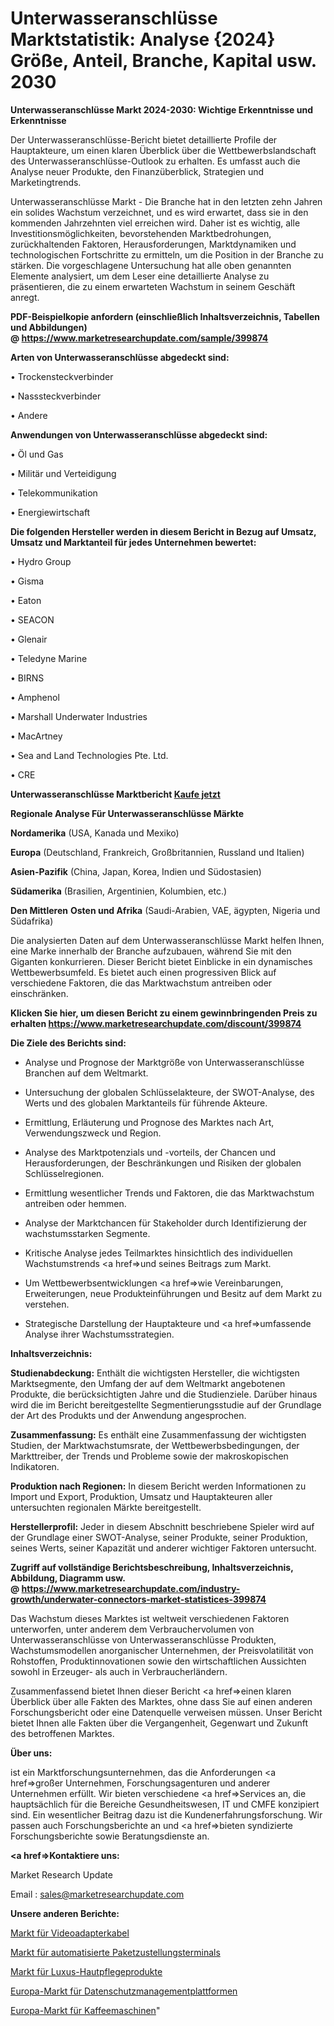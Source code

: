 # Unterwasseranschlüsse Marktstatistik: Analyse {2024} Größe, Anteil, Branche, Kapital usw. 2030

<strong>Unterwasseranschlüsse Markt 2024-2030: Wichtige Erkenntnisse und Erkenntnisse</strong>

Der Unterwasseranschlüsse-Bericht bietet detaillierte Profile der Hauptakteure, um einen klaren Überblick über die Wettbewerbslandschaft des Unterwasseranschlüsse-Outlook zu erhalten. Es umfasst auch die Analyse neuer Produkte, den Finanzüberblick, Strategien und Marketingtrends.

Unterwasseranschlüsse Markt - Die Branche hat in den letzten zehn Jahren ein solides Wachstum verzeichnet, und es wird erwartet, dass sie in den kommenden Jahrzehnten viel erreichen wird. Daher ist es wichtig, alle Investitionsmöglichkeiten, bevorstehenden Marktbedrohungen, zurückhaltenden Faktoren, Herausforderungen, Marktdynamiken und technologischen Fortschritte zu ermitteln, um die Position in der Branche zu stärken. Die vorgeschlagene Untersuchung hat alle oben genannten Elemente analysiert, um dem Leser eine detaillierte Analyse zu präsentieren, die zu einem erwarteten Wachstum in seinem Geschäft anregt.

<strong><b>PDF-Beispielkopie anfordern (einschließlich Inhaltsverzeichnis, Tabellen und Abbildungen) @ </b></strong><strong><a href=https://www.marketresearchupdate.com/sample/399874><strong>https://www.marketresearchupdate.com/sample/399874</u></a></strong></strong>

<strong>Arten von Unterwasseranschlüsse abgedeckt sind:</strong>

• Trockensteckverbinder

• Nasssteckverbinder

• Andere

<strong>Anwendungen von Unterwasseranschlüsse abgedeckt sind:</strong>

• Öl und Gas

• Militär und Verteidigung

• Telekommunikation

• Energiewirtschaft

<strong>Die folgenden Hersteller werden in diesem Bericht in Bezug auf Umsatz, Umsatz und Marktanteil für jedes Unternehmen bewertet:</strong>

• Hydro Group

• Gisma

• Eaton

• SEACON

• Glenair

• Teledyne Marine

• BIRNS

• Amphenol

• Marshall Underwater Industries

• MacArtney

• Sea and Land Technologies Pte. Ltd.

• CRE

<strong>Unterwasseranschlüsse Marktbericht <a href=https://www.marketresearchupdate.com/buynow/399874>Kaufe jetzt</a></strong>

<strong>Regionale Analyse Für Unterwasseranschlüsse Märkte</strong>

<strong>Nordamerika</strong> (USA, Kanada und Mexiko)

<strong>Europa</strong> (Deutschland, Frankreich, Großbritannien, Russland und Italien)

<strong>Asien-Pazifik</strong> (China, Japan, Korea, Indien und Südostasien)

<strong>Südamerika</strong> (Brasilien, Argentinien, Kolumbien, etc.)

<strong>Den Mittleren</strong> <strong>Osten und Afrika</strong> (Saudi-Arabien, VAE, ägypten, Nigeria und Südafrika)

Die analysierten Daten auf dem Unterwasseranschlüsse Markt helfen Ihnen, eine Marke innerhalb der Branche aufzubauen, während Sie mit den Giganten konkurrieren. Dieser Bericht bietet Einblicke in ein dynamisches Wettbewerbsumfeld. Es bietet auch einen progressiven Blick auf verschiedene Faktoren, die das Marktwachstum antreiben oder einschränken.

<strong>Klicken Sie hier, um diesen Bericht zu einem gewinnbringenden Preis zu erhalten
</strong><strong><a href=https://www.marketresearchupdate.com/discount/399874>https://www.marketresearchupdate.com/discount/399874</b></u></strong></a>

<strong>Die Ziele des Berichts sind:</strong>

- Analyse und Prognose der Marktgröße von Unterwasseranschlüsse Branchen auf dem Weltmarkt.

- Untersuchung der globalen Schlüsselakteure, der SWOT-Analyse, des Werts und des globalen Marktanteils für führende Akteure.

- Ermittlung, Erläuterung und Prognose des Marktes nach Art, Verwendungszweck und Region.

- Analyse des Marktpotenzials und -vorteils, der Chancen und Herausforderungen, der Beschränkungen und Risiken der globalen Schlüsselregionen.

- Ermittlung wesentlicher Trends und Faktoren, die das Marktwachstum antreiben oder hemmen.

- Analyse der Marktchancen für Stakeholder durch Identifizierung der wachstumsstarken Segmente.

- Kritische Analyse jedes Teilmarktes hinsichtlich des individuellen Wachstumstrends <a href=>und</a> seines Beitrags zum Markt.

- Um Wettbewerbsentwicklungen <a href=>wie</a> Vereinbarungen, Erweiterungen, neue Produkteinführungen und Besitz auf dem Markt zu verstehen.

- Strategische Darstellung der Hauptakteure und <a href=>umfas</a>sende Analyse ihrer Wachstumsstrategien.

<strong>Inhaltsverzeichnis:</strong>

<strong>Studienabdeckung:</strong> Enthält die wichtigsten Hersteller, die wichtigsten Marktsegmente, den Umfang der auf dem Weltmarkt angebotenen Produkte, die berücksichtigten Jahre und die Studienziele. Darüber hinaus wird die im Bericht bereitgestellte Segmentierungsstudie auf der Grundlage der Art des Produkts und der Anwendung angesprochen.

<strong>Zusammenfassung:</strong> Es enthält eine Zusammenfassung der wichtigsten Studien, der Marktwachstumsrate, der Wettbewerbsbedingungen, der Markttreiber, der Trends und Probleme sowie der makroskopischen Indikatoren.

<strong>Produktion nach Regionen:</strong> In diesem Bericht werden Informationen zu Import und Export, Produktion, Umsatz und Hauptakteuren aller untersuchten regionalen Märkte bereitgestellt.

<strong>Herstellerprofil:</strong> Jeder in diesem Abschnitt beschriebene Spieler wird auf der Grundlage einer SWOT-Analyse, seiner Produkte, seiner Produktion, seines Werts, seiner Kapazität und anderer wichtiger Faktoren untersucht.

<strong><b>Zugriff auf vollständige Berichtsbeschreibung, Inhaltsverzeichnis, Abbildung, Diagramm usw. @ </b></strong><strong><a href=https://www.marketresearchupdate.com/industry-growth/underwater-connectors-market-statistices-399874>https://www.marketresearchupdate.com/industry-growth/underwater-connectors-market-statistices-399874</a></strong>

Das Wachstum dieses Marktes ist weltweit verschiedenen Faktoren unterworfen, unter anderem dem Verbrauchervolumen von Unterwasseranschlüsse von Unterwasseranschlüsse Produkten, Wachstumsmodellen anorganischer Unternehmen, der Preisvolatilität von Rohstoffen, Produktinnovationen sowie den wirtschaftlichen Aussichten sowohl in Erzeuger- als auch in Verbraucherländern.

Zusammenfassend bietet Ihnen dieser Bericht <a href=>einen</a> klaren Überblick über alle Fakten des Marktes, ohne dass Sie auf einen anderen Forschungsbericht oder eine Datenquelle verweisen müssen. Unser Bericht bietet Ihnen alle Fakten über die Vergangenheit, Gegenwart und Zukunft des betroffenen Marktes.

<strong>Über uns:</strong>

 ist ein Marktforschungsunternehmen, das die Anforderungen <a href=>großer</a> Unternehmen, Forschungsagenturen und anderer Unternehmen erfüllt. Wir bieten verschiedene <a href=>Services</a> an, die hauptsächlich für die Bereiche Gesundheitswesen, IT und CMFE konzipiert sind. Ein wesentlicher Beitrag dazu ist die Kundenerfahrungsforschung. Wir passen auch Forschungsberichte an und <a href=>bieten</a> syndizierte Forschungsberichte sowie Beratungsdienste an.

<strong><a href=>Kontaktiere uns:</a></strong>

Market Research Update

Email : sales@marketresearchupdate.com

<strong>Unsere anderen Berichte:</strong>

<a href=https://www.linkedin.com/pulse/video-adapter-cable-market-2023-size-growth-trends>Markt für Videoadapterkabel</a>

<a href=https://www.linkedin.com/pulse/automated-parcel-delivery-terminals-market-industry>Markt für automatisierte Paketzustellungsterminals</a>

<a href=https://www.linkedin.com/pulse/luxury-skin-care-products-market-sizing-up-anticipating>Markt für Luxus-Hautpflegeprodukte</a>

<a href=https://www.linkedin.com/pulse/europe-data-privacy-management-platform-market>Europa-Markt für Datenschutzmanagementplattformen</a>

<a href=https://www.linkedin.com/pulse/europe-coffee-machines-market-overview-demand>Europa-Markt für Kaffeemaschinen</a>"
